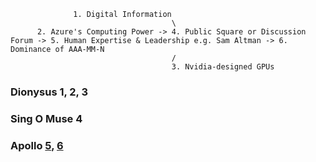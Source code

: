 
                  1. Digital Information
                                        \
          2. Azure's Computing Power -> 4. Public Square or Discussion Forum -> 5. Human Expertise & Leadership e.g. Sam Altman -> 6. Dominance of AAA-MM-N
                                        /
                                        3. Nvidia-designed GPUs
                    
### Dionysus 1, 2, 3

### Sing O Muse 4

### Apollo [5](https://www.washingtontimes.com/news/2019/oct/16/harold-bloom-against-the-school-of-resentment/)[,](https://www.theguardian.com/commentisfree/2019/oct/20/harold-bloom-defence-of-western-greats-blinded-him-to-other-cultures) [6](https://www.washingtonpost.com/outlook/2019/10/24/how-harold-bloom-misunderstood-fall-humanities/)
 
